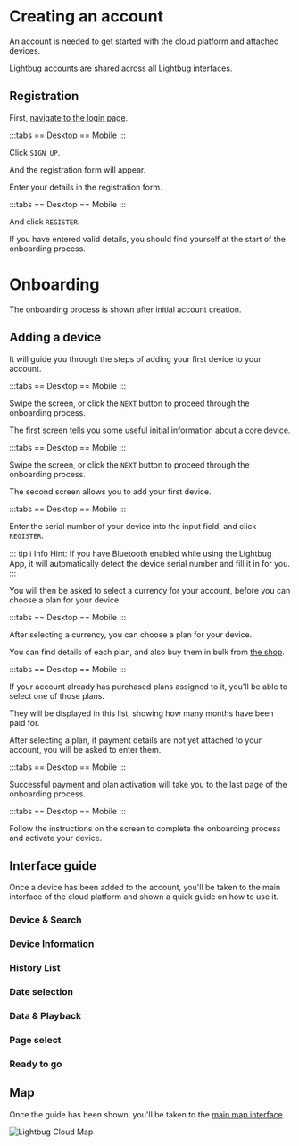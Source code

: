 # Creating an account

An account is needed to get started with the cloud platform and attached devices.

Lightbug accounts are shared across all Lightbug interfaces.

## Registration

First, [navigate to the login page](https://lightbug.cloud/#/auth/login).

:::tabs
== Desktop
<v-img src="https://i.imgur.com/h3AUXJJ.png" style="max-height:400px"/>
== Mobile
<v-img src="https://i.imgur.com/o9kao3O.png" style="max-height:400px"/>
:::

Click `SIGN UP`.

<v-img src="https://i.imgur.com/8OL5n0e.png" style="max-height:40px"/>

And the registration form will appear.

Enter your details in the registration form.

:::tabs
== Desktop
<v-img src="https://i.imgur.com/srFc6e8.png" style="max-height:400px"/>
== Mobile
<v-img src="https://i.imgur.com/ECuZlD9.png" style="max-height:400px"/>
:::

And click `REGISTER`.

If you have entered valid details, you should find yourself at the start of the onboarding process.

# Onboarding

The onboarding process is shown after initial account creation.

## Adding a device

It will guide you through the steps of adding your first device to your account.

:::tabs
== Desktop
<v-img src="https://i.imgur.com/3iaxLSz.png" style="max-height:400px"/>
== Mobile
<v-img src="https://i.imgur.com/omtoo0k.png" style="max-height:400px"/>
:::

Swipe the screen, or click the `NEXT` button to proceed through the onboarding process.

The first screen tells you some useful initial information about a core device.

:::tabs
== Desktop
<v-img src="https://i.imgur.com/FSWJ39v.png" style="max-height:400px"/>
== Mobile
<v-img src="https://i.imgur.com/pyLGodN.png" style="max-height:400px"/>
:::

Swipe the screen, or click the `NEXT` button to proceed through the onboarding process.

The second screen allows you to add your first device.

:::tabs
== Desktop
<v-img src="https://i.imgur.com/X1CFB33.png" style="max-height:400px"/>
== Mobile
<v-img src="https://i.imgur.com/funMDW2.png" style="max-height:400px"/>
:::

Enter the serial number of your device into the input field, and click `REGISTER`.

::: tip ℹ️ Info
Hint: If you have Bluetooth enabled while using the Lightbug App, it will automatically detect the device serial number and fill it in for you.
:::

You will then be asked to select a currency for your account, before you can choose a plan for your device.

:::tabs
== Desktop
<v-img src="https://i.imgur.com/ZNdAxeT.png" style="max-height:400px"/>
== Mobile
<v-img src="https://i.imgur.com/JQbqZTl.png" style="max-height:400px"/>
:::

After selecting a currency, you can choose a plan for your device.

You can find details of each plan, and also buy them in bulk from [the shop](https://lightbug.io/shop/).

:::tabs
== Desktop
<v-img src="https://i.imgur.com/wpopzKd.png" style="max-height:400px"/>
== Mobile
<v-img src="https://i.imgur.com/ElW4Bok.png" style="max-height:400px"/>
:::

If your account already has purchased plans assigned to it, you'll be able to select one of those plans.

They will be displayed in this list, showing how many months have been paid for.

<v-img src="https://i.imgur.com/qSNZwZW.png" style="max-height:120px"/>

After selecting a plan, if payment details are not yet attached to your account, you will be asked to enter them.

:::tabs
== Desktop
<v-img src="https://i.imgur.com/LZku5SU.png" style="max-height:400px"/>
== Mobile
<v-img src="https://i.imgur.com/H9Td6jM.png" style="max-height:400px"/>
:::

Successful payment and plan activation will take you to the last page of the onboarding process.

:::tabs
== Desktop
<v-img src="https://i.imgur.com/byxRofc.png" style="max-height:400px"/>
== Mobile
<v-img src="https://i.imgur.com/S8BKfUl.png" style="max-height:400px"/>
:::

Follow the instructions on the screen to complete the onboarding process and activate your device.

## Interface guide

Once a device has been added to the account, you'll be taken to the main interface of the cloud platform and shown a quick guide on how to use it.

### Device & Search

<v-img src="https://i.imgur.com/B7g28C5.png" style="max-height:250px"/>

### Device Information

<v-img src="https://i.imgur.com/B33edbG.png" style="max-height:250px"/>

### History List

<v-img src="https://i.imgur.com/CmKEheK.png" style="max-height:250px"/>

### Date selection

<v-img src="https://i.imgur.com/nYaTX1q.png" style="max-height:200px"/>

### Data & Playback

<v-img src="https://i.imgur.com/K6FwXmo.png" style="max-height:200px"/>

### Page select

<v-img src="https://i.imgur.com/58mlwp9.png" style="max-height:200px"/>

### Ready to go

<v-img src="https://i.imgur.com/7WRMdfm.png" style="max-height:250px"/>

## Map

Once the guide has been shown, you'll be taken to the [main map interface](./map/).

![Lightbug Cloud Map](https://i.imgur.com/L6u6FgG.png)
